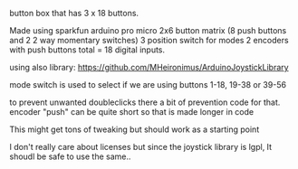 button box that has 3 x 18 buttons.

Made using sparkfun arduino pro micro
2x6 button matrix (8 push buttons and 2 2 way momentary switches)
3 position switch for modes
2 encoders with push buttons
total = 18 digital inputs.

using also library:
https://github.com/MHeironimus/ArduinoJoystickLibrary

mode switch is used to select if we are using buttons 1-18, 19-38 or 39-56

to prevent unwanted doubleclicks there a bit of prevention code for that.
encoder "push" can be quite short so that is made longer in code

This might get tons of tweaking but should work as a starting point

I don't really care about licenses but since the joystick library is lgpl, It shoudl be
safe to use the same..